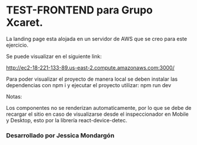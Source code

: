 #  TEST-FRONTEND para Grupo Xcaret. 


La landing page esta alojada en un servidor de AWS que se creo para este ejercicio.

Se puede visualizar en el siguiente link:

http://ec2-18-221-133-89.us-east-2.compute.amazonaws.com:3000/


Para poder visualizar el proyecto de manera local se deben instalar las dependencias con npm i y ejecutar el proyecto utilizar:  npm run dev

Notas:

Los componentes no se renderizan automaticamente, por lo que se debe de recargar el sitio en caso de visualizarse desde el inspeccionador
en Mobile y Desktop, esto por la librería react-device-detec.

### Desarrollado por Jessica  Mondargón 

